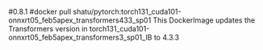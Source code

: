 #0.8.1
#docker pull shatu/pytorch:torch131_cuda101-onnxrt05_feb5apex_transformers433_sp01
This DockerImage updates the Transformers version in torch131_cuda101-onnxrt05_feb5apex_transformers3_sp01_IB to 4.3.3
